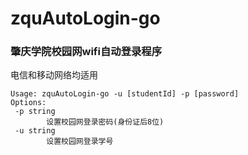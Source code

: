 # zquAutoLogin-go
### 肇庆学院校园网wifi自动登录程序
电信和移动网络均适用
```
Usage: zquAutoLogin-go -u [studentId] -p [password]
Options:
 -p string
        设置校园网登录密码(身份证后8位)
 -u string
        设置校园网登录学号
```
